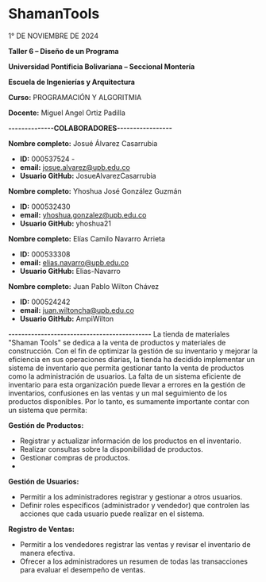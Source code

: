 # ShamanTools

1° DE NOVIEMBRE DE 2024

**Taller 6 – Diseño de un Programa**


**Universidad Pontificia Bolivariana – Seccional Montería**

**Escuela de Ingenierías y Arquitectura**

**Curso:** PROGRAMACIÓN Y ALGORITMIA

**Docente:** Miguel Angel Ortiz Padilla

**--------------COLABORADORES-----------------**

**Nombre completo:** Josué Álvarez Casarrubia 
 - **ID:** 000537524 - 
 - **email:** josue.alvarez@upb.edu.co 
 - **Usuario GitHub:** JosueAlvarezCasarrubia


**Nombre completo:** Yhoshua José González Guzmán 
 - **ID:** 000532430
 - **email:** yhoshua.gonzalez@upb.edu.co 
 - **Usuario GitHub:** yhoshua21


**Nombre completo:** Elías Camilo Navarro Arrieta 
 - **ID:** 000533308
 - **email:** elias.navarro@upb.edu.co 
 - **Usuario GitHub:** Elias-Navarro


**Nombre completo:** Juan Pablo Wilton Chávez 
 - **ID:** 000524242
 - **email:** juan.wiltoncha@upb.edu.co 
 - **Usuario GitHub:** AmpiWilton

**--------------------------------------------**
La tienda de materiales "Shaman Tools" se dedica a la venta de productos y materiales de construcción. Con el fin de optimizar la gestión de su inventario y mejorar la eficiencia en sus operaciones diarias, la tienda ha decidido implementar un sistema de inventario que permita gestionar tanto la venta de productos como la administración de usuarios.
La falta de un sistema eficiente de inventario para esta organización puede llevar a errores en la gestión de inventarios, confusiones en las ventas y un mal seguimiento de los productos disponibles. Por lo tanto, es sumamente importante contar con un sistema que permita:

**Gestión de Productos:**

-	Registrar y actualizar información de los productos en el inventario.
-	Realizar consultas sobre la disponibilidad de productos.
-	Gestionar compras de productos.
-	
**Gestión de Usuarios:**
 	
-	Permitir a los administradores registrar y gestionar a otros usuarios.
-	Definir roles específicos (administrador y vendedor) que controlen las acciones que cada usuario puede realizar en el sistema.
  
**Registro de Ventas:**

-	Permitir a los vendedores registrar las ventas y revisar el inventario de manera efectiva.
-	Ofrecer a los administradores un resumen de todas las transacciones para evaluar el desempeño de ventas.


